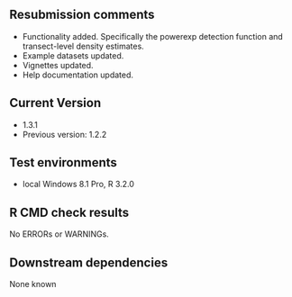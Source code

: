 ## Resubmission comments
* Functionality added.  Specifically the powerexp detection function and transect-level density estimates.
* Example datasets updated.
* Vignettes updated.
* Help documentation updated.

## Current Version
* 1.3.1
* Previous version: 1.2.2

## Test environments
* local Windows 8.1 Pro, R 3.2.0

## R CMD check results
No ERRORs or WARNINGs. 

## Downstream dependencies
None known
